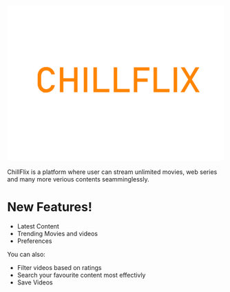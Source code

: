 [![](https://github.com/hgmehta/MAD_314_SDT_Project/blob/master/Images/Logo-Transparent.png)](https://sway.office.com/qCi2hqFino5VWxC1?ref=Link)

ChillFlix is a platform where user can stream unlimited movies, web series and many more verious contents seamminglessly.

# New Features!

  - Latest Content
  - Trending Movies and videos
  - Preferences

You can also:
  - Filter videos based on ratings
  - Search your favourite content most effectivly
  - Save Videos
